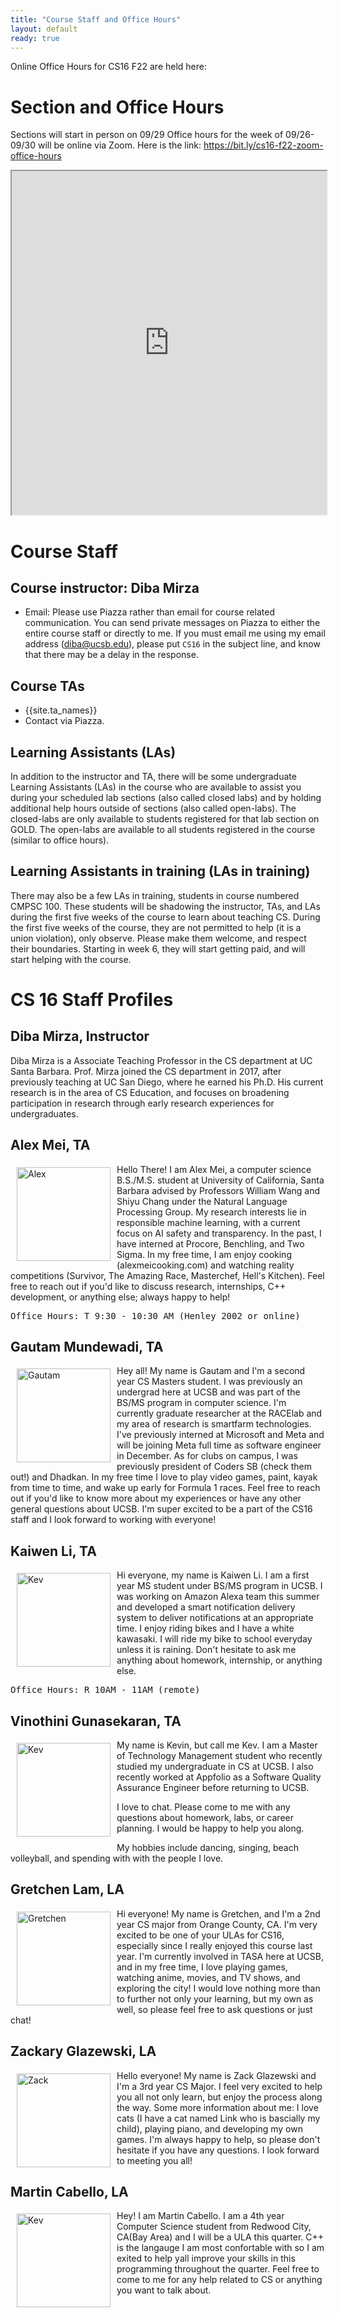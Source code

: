 ```yaml
---
title: "Course Staff and Office Hours"
layout: default
ready: true
---
```


Online Office Hours for CS16 F22 are held here: <TBD>

<style>
 iframe { width: 100%; height: 550px; }
</style>


# Section and Office Hours

Sections will start in person on 09/29
Office hours for the week of 09/26- 09/30 will be online via Zoom.
Here is the link: <https://bit.ly/cs16-f22-zoom-office-hours>

<iframe src="https://docs.google.com/spreadsheets/d/e/2PACX-1vRrjaOYKvrRqXLKtOe-P0YMuVp0MdAX01bgvnXdmUMZ9xZ7RDIiFM4kFjuxJblrTFha25zuqWDotREE/pubhtml?widget=true&amp;headers=false"></iframe>



# Course Staff<a name="staff"></a>

## Course instructor: Diba Mirza

* Email: Please use Piazza rather than email for course related communication.  You can send private messages on Piazza to either the entire course staff or directly to me. If you must email me using my email address (diba@ucsb.edu), please put `CS16` in the subject line, and know that there may be a delay in the response.


## Course TAs
* {{site.ta_names}}
* Contact via Piazza.

## Learning Assistants (LAs)
In addition to the instructor and TA, there will be some undergraduate Learning Assistants (LAs) in the course who are available to assist you during your scheduled lab sections (also called closed labs) and by holding additional help hours outside of sections (also called open-labs). The closed-labs are only available to students registered for that lab section on GOLD. The open-labs are available to all students registered in the course (similar to office hours).

## Learning Assistants in training (LAs in training)

There may also be a few LAs in training, students in course numbered CMPSC 100.  These students will be shadowing the instructor, TAs, and LAs during the first five weeks of the course to learn about teaching CS.  During the first five weeks of the course, they are not permitted to help (it is a union violation), only observe.  Please make them welcome, and respect their boundaries.  Starting in week 6, they will start getting paid, and will start helping with the course.

# CS 16 Staff Profiles

## Diba Mirza, Instructor

Diba Mirza is a Associate Teaching Professor in the CS department at UC Santa
Barbara.  Prof. Mirza joined the CS department in 2017, after
previously teaching at UC San Diego, where he earned his Ph.D.  His current
research is in the area of CS Education, and focuses
on broadening participation in research through early research experiences for undergraduates.

## Alex Mei, TA

<img src="../staff/CS16-F22-Alex-Mei.JPG" alt="Alex" width="150px" style="float: left; margin: 5px 10px 10px 10px;">
 
Hello There! I am Alex Mei, a computer science B.S./M.S. student at University of California, Santa Barbara advised by Professors William Wang and Shiyu Chang under the Natural Language Processing Group. My research interests lie in responsible machine learning, with a current focus on AI safety and transparency. In the past, I have interned at Procore, Benchling, and Two Sigma. In my free time, I am enjoy cooking (alexmeicooking.com) and watching reality competitions (Survivor, The Amazing Race, Masterchef, Hell's Kitchen). Feel free to reach out if you'd like to discuss research, internships, C++ development, or anything else; always happy to help! 

<pre>
Office Hours: T 9:30 - 10:30 AM (Henley 2002 or online)
</pre>

## Gautam Mundewadi, TA

<img src="../staff/CS16-F22-Gautam-M.png" alt="Gautam" width="150px" style="float: left; margin: 5px 10px 10px 10px;">

Hey all! My name is Gautam and I'm a second year CS Masters student. I was previously an undergrad here at UCSB and was part of the BS/MS program in computer science. I'm currently graduate researcher at the RACElab and my area of research is smartfarm technologies. I've previously interned at Microsoft and Meta and will be joining Meta full time as software engineer in December. As for clubs on campus, I was previously president of Coders SB (check them out!) and Dhadkan. In my free time I love to play video games, paint, kayak from time to time, and wake up early for Formula 1 races. Feel free to reach out if you'd like to know more about my experiences or have any other general questions about UCSB. I'm super excited to be a part of the CS16 staff and I look forward to working with everyone!

## Kaiwen Li, TA

<img src="../staff/CS16-F22-Kaiwen-Li.JPG" alt="Kev" width="150px" style="float: left; margin: 5px 10px 10px 10px;">

Hi everyone, my name is Kaiwen Li. I am a first year MS student under BS/MS program in UCSB. I was working on Amazon Alexa team this summer and developed a smart notification delivery system to deliver notifications at an appropriate time. I enjoy riding bikes and I have a white kawasaki. I will ride my bike to school everyday unless it is raining. Don't hesitate to ask me anything about homework, internship, or anything else.
<pre>
Office Hours: R 10AM - 11AM (remote)
</pre>


## Vinothini Gunasekaran, TA

<img src="../staff/CS16-F21-Kev.JPG" alt="Kev" width="150px" style="float: left; margin: 5px 10px 10px 10px;">

My name is Kevin, but call me Kev. I am a Master of Technology Management student who recently studied my undergraduate in CS at UCSB. I also recently worked at Appfolio as a Software Quality Assurance Engineer before returning to UCSB. 

I love to chat. Please come to me with any questions about homework, labs, or career planning. I would be happy to help you along.

My hobbies include dancing, singing, beach volleyball, and spending with with the people I love. 


## Gretchen Lam, LA

<img src="../staff/CS16-F22-Gretchen-Lam.jpg" alt="Gretchen" width="150px" style="float: left; margin: 5px 10px 10px 10px;">

 Hi everyone! My name is Gretchen, and I'm a 2nd year CS major from Orange County, CA. I'm very excited to be one of your ULAs for CS16, especially since I really enjoyed this course last year. I'm currently involved in TASA here at UCSB, and in my free time, I love playing games, watching anime, movies, and TV shows, and exploring the city! I would love nothing more than to further not only your learning, but my own as well, so please feel free to ask questions or just chat!



## Zackary Glazewski, LA

<img src="../staff/CS16-zackGlazewski.jpg" alt="Zack" width="150px" style="float: left; margin: 5px 10px 10px 10px;">

Hello everyone! My name is Zack Glazewski and I'm a 3rd year CS Major. I feel very excited to help you all not only learn, but enjoy the process along the way. Some more information about me: I love cats (I have a cat named Link who is bascially my child), playing piano, and developing my own games. I'm always happy to help, so please don't hesitate if you have any questions. I look forward to meeting you all!

## Martin Cabello, LA

<img src="../staff/CS16-F22-MartinC.jpg" alt="Kev" width="150px" style="float: left; margin: 5px 10px 10px 10px;">

Hey! I am Martin Cabello. I am a 4th year Computer Science student from Redwood City, CA(Bay Area) and I will be a ULA this quarter. C++ is the langauge I am most confortable with so I am exited to help yall improve your skills in this programming throughout the quarter. Feel free to come to me for any help related to CS or anything you want to talk about.
